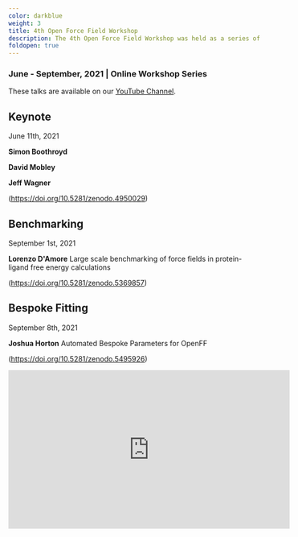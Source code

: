 ```yaml
---
color: darkblue
weight: 3
title: 4th Open Force Field Workshop
description: The 4th Open Force Field Workshop was held as a series of online presentations over several months in 2021.
foldopen: true
---
```


### June - September, 2021 | Online Workshop Series
These talks are available on our [YouTube Channel](https://youtube.com/playlist?list=PLYW6oF6nr8Nv4FsU7jZgF_qnbid2TQisr&si=SPsMwRzF4Ly8weuD).

## Keynote
June 11th, 2021

**Simon Boothroyd**

**David Mobley**

**Jeff Wagner**

(https://doi.org/10.5281/zenodo.4950029)

## Benchmarking
September 1st, 2021

**Lorenzo D'Amore** Large scale benchmarking of force fields in protein-ligand free energy calculations

(https://doi.org/10.5281/zenodo.5369857)

## Bespoke Fitting
September 8th, 2021

**Joshua Horton** Automated Bespoke Parameters for OpenFF

(https://doi.org/10.5281/zenodo.5495926)

<iframe width="560" height="315" src="https://www.youtube-nocookie.com/embed/videoseries?si=ILxRak1DSQjGEJ3l&amp;list=PLYW6oF6nr8Nv4FsU7jZgF_qnbid2TQisr" title="YouTube video player" frameborder="0" allow="accelerometer; autoplay; clipboard-write; encrypted-media; gyroscope; picture-in-picture; web-share" allowfullscreen></iframe>